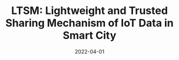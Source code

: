 ---
title: "LTSM: Lightweight and Trusted Sharing Mechanism of IoT Data in Smart City"
authors: 
- Chang Liu
- Shaoyong Guo
- Song Guo
- Yong Yan
- Xuesong Qiu
- Suxiang Zhang

date: "2022-04-01"
doi: "10.1109/JIOT.2021.3110097"

# Publication type.
# 1 = Conference paper; 2 = Journal article;
# 3 = Preprint Paper; 4 = Report; 5 = Book; 6 = Book section;
# 7 = Thesis; 8 = Patent
publication_types: ["2"]

# Publication name and optional abbreviated publication name.
publication: "*IEEE Internet of Things Journal*"
publication_short: IoTJ (JCR-Q1)


url_pdf: https://ieeexplore.ieee.org/abstract/document/9528847
# url_dataset: ''
# url_poster: ''
# url_project: ''
# url_slides: ''
# url_video: ''

---